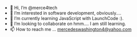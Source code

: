 - 👋 Hi, I’m @merce4tech
- 👀 I’m interested in software development, obviously....
- 🌱 I’m currently learning JavaScript with LaunchCode :).
- 💞️ I’m looking to collaborate on hmm.... I am still learning.
- 📫 How to reach me ... mercedeswashington4@yahoo.com

<!---
merce4tech/merce4tech is a ✨ special ✨ repository because its `README.md` (this file) appears on your GitHub profile.
You can click the Preview link to take a look at your changes.
--->
